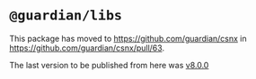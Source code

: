 # `@guardian/libs`

This package has moved to https://github.com/guardian/csnx in https://github.com/guardian/csnx/pull/63.

The last version to be published from here was [v8.0.0](https://github.com/guardian/libs/releases)

